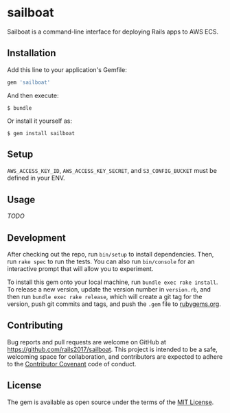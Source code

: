 # sailboat

Sailboat is a command-line interface for deploying Rails apps to AWS ECS.

## Installation

Add this line to your application's Gemfile:

```ruby
gem 'sailboat'
```

And then execute:

    $ bundle

Or install it yourself as:

    $ gem install sailboat

## Setup

`AWS_ACCESS_KEY_ID`, `AWS_ACCESS_KEY_SECRET`, and `S3_CONFIG_BUCKET` must be defined in your ENV.

## Usage

*TODO*

## Development

After checking out the repo, run `bin/setup` to install dependencies. Then, run `rake spec` to run the tests. You can also run `bin/console` for an interactive prompt that will allow you to experiment.

To install this gem onto your local machine, run `bundle exec rake install`. To release a new version, update the version number in `version.rb`, and then run `bundle exec rake release`, which will create a git tag for the version, push git commits and tags, and push the `.gem` file to [rubygems.org](https://rubygems.org).

## Contributing

Bug reports and pull requests are welcome on GitHub at https://github.com/rails2017/sailboat. This project is intended to be a safe, welcoming space for collaboration, and contributors are expected to adhere to the [Contributor Covenant](contributor-covenant.org) code of conduct.


## License

The gem is available as open source under the terms of the [MIT License](http://opensource.org/licenses/MIT).
